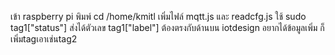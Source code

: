 เข้า raspberry pi พิมพ์ cd /home/kmitl
เพิ่มไฟล์ mqtt.js และ readcfg.js ใช้ sudo
tag1["status"] ส่งได้ตัวเลข
tag1["label"] ต้องตรงกับด้านบน iotdesign
อยากได้ข้อมูลเพิ่ม ก็เพิ่มtagเอาเช่นtag2
